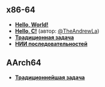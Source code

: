 ## x86-64

- [**Hello, World!**](./hello_world/README.md)
- [**Hello, C!**](./hello_c/README.md) (автор:
  [@TheAndrewLa](https://github.com/TheAndrewLa))
- [**Традиционная задача**](./traditional/README.md)
- [**НИИ последовательностей**](./nri_of_sequences/README.md)

## AArch64

- [**Традиционнейшая задача**](./the_most_traditional/README.md)
